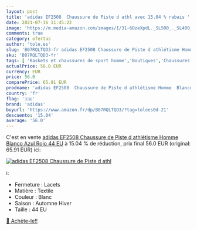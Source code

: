 ```yaml
---
layout: post
title: 'adidas EF2508  Chaussure de Piste d athl avec 15.04 % rabais '
date: 2021-07-16 11:45:22
image: 'https://m.media-amazon.com/images/I/31-6DzeXpdL._SL500_._SL400_.jpg'
comments: true
category: ofertas
author: 'tole.es'
slug: 'B07RQLTQD3-fr adidas EF2508 Chaussure de Piste d athlétisme Homme Blanco...'
sku: 'B07RQLTQD3-fr'
tags: [ 'Baskets et chaussures de sport homme','Boutiques','Chaussures','Chaussures dathlétisme homme','Chaussures de running homme','Chaussures de sport homme','Chaussures et Sacs','Chaussures homme','Custom Stores','adidas', ]
actualPrice: 56.0 EUR
currency: EUR
price: 56.0
comparePrice: 65.91 EUR
prodname: 'adidas EF2508  Chaussure de Piste d athlétisme Homme  Blanco Azul Rojo  44 EU'
country: 'fr'
flag: '🇫🇷'
brand: 'adidas'
buyurl: 'https://www.amazon.fr/dp/B07RQLTQD3/?tag=tolees0d-21'
descuento: '15.04'
average: '56.0'
---
```


C'est en vente [adidas EF2508  Chaussure de Piste d athlétisme Homme  Blanco Azul Rojo  44 EU](https://www.amazon.fr/dp/B07RQLTQD3/?tag=tolees0d-21)  à  15.04 % de réduction, prix final  56.0 EUR (original: 65.91 EUR) ici:

[![adidas EF2508  Chaussure de Piste d athl](https://m.media-amazon.com/images/I/31-6DzeXpdL._SL500_._SL400_.jpg)](https://www.amazon.fr/dp/B07RQLTQD3/?tag=tolees0d-21)

ℹ️:

- Fermeture : Lacets
- Matière : Textile
- Couleur : Blanc
- Saison : Automne Hiver
- Taille : 44 EU

[🛒 Achète-le!!](https://www.amazon.fr/dp/B07RQLTQD3/?tag=tolees0d-21)
